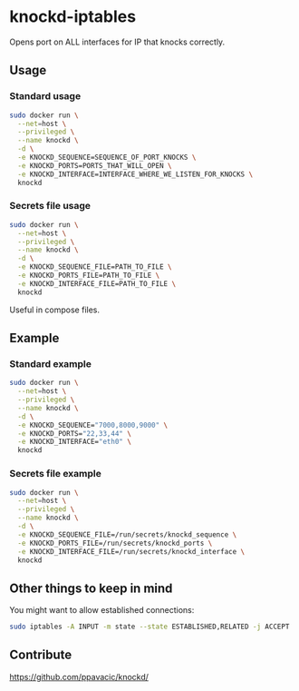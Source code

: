 # knockd-iptables

Opens port on ALL interfaces for IP that knocks correctly.

## Usage

### Standard usage

```bash
sudo docker run \
  --net=host \
  --privileged \
  --name knockd \
  -d \
  -e KNOCKD_SEQUENCE=SEQUENCE_OF_PORT_KNOCKS \
  -e KNOCKD_PORTS=PORTS_THAT_WILL_OPEN \
  -e KNOCKD_INTERFACE=INTERFACE_WHERE_WE_LISTEN_FOR_KNOCKS \
  knockd
```

### Secrets file usage

```bash
sudo docker run \
  --net=host \
  --privileged \
  --name knockd \
  -d \
  -e KNOCKD_SEQUENCE_FILE=PATH_TO_FILE \
  -e KNOCKD_PORTS_FILE=PATH_TO_FILE \
  -e KNOCKD_INTERFACE_FILE=PATH_TO_FILE \
  knockd
```

Useful in compose files.

## Example

### Standard example

```bash
sudo docker run \
  --net=host \
  --privileged \
  --name knockd \
  -d \
  -e KNOCKD_SEQUENCE="7000,8000,9000" \
  -e KNOCKD_PORTS="22,33,44" \
  -e KNOCKD_INTERFACE="eth0" \
  knockd
```

### Secrets file example

```bash
sudo docker run \
  --net=host \
  --privileged \
  --name knockd \
  -d \
  -e KNOCKD_SEQUENCE_FILE=/run/secrets/knockd_sequence \
  -e KNOCKD_PORTS_FILE=/run/secrets/knockd_ports \
  -e KNOCKD_INTERFACE_FILE=/run/secrets/knockd_interface \
  knockd
```

## Other things to keep in mind

You might want to allow established connections:
```bash
sudo iptables -A INPUT -m state --state ESTABLISHED,RELATED -j ACCEPT
```

## Contribute

https://github.com/ppavacic/knockd/
